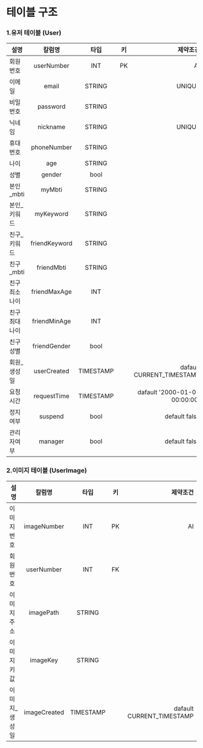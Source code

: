 # 테이블 구조
### 1.유저 테이블 (User)
|설명|칼럼명|타입|키|제약조건|
|---|:---:|:---:|:---:|---:
회원번호|userNumber|INT|PK|AI|
이메일|email|STRING||UNIQUE|
비밀번호|password|STRING|||
닉네임|nickname|STRING||UNIQUE|
휴대번호|phoneNumber|STRING|||
나이|age|STRING|||
성별|gender|bool|||
본인_mbti|myMbti|STRING|||
본인_키워드|myKeyword|STRING|||
친구_키워드|friendKeyword|STRING|||
친구_mbti|friendMbti|STRING|||
친구최소나이|friendMaxAge|INT|||
친구최대나이|friendMinAge|INT|||
친구성별|friendGender|bool|||
회원_생성일|userCreated|TIMESTAMP||dafault CURRENT_TIMESTAMP|
요청시간|requestTime|TIMESTAMP||dafault '2000-01-01 00:00:00'|
정지여부|suspend|bool||default false|
관리자여부|manager|bool||default false|
### 2.이미지 테이블 (UserImage)
|설명|칼럼명|타입|키|제약조건|
|---|:---:|:---:|:---:|---:
이미지번호|imageNumber|INT|PK|AI|
회원번호|userNumber|INT|FK||
이미지주소|imagePath|STRING|||
이미지키값|imageKey|STRING|||
이미지_생성일|imageCreated|TIMESTAMP||dafault CURRENT_TIMESTAMP|
